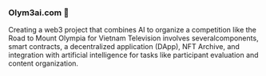 ### Olym3ai.com 👋

Creating a web3 project that combines AI to ​organize a competition like the Road to Mount ​Olympia for Vietnam Television involves several ​components, smart contracts, a decentralized ​application (DApp), NFT Archive, and integration ​with artificial intelligence for tasks like participant ​evaluation and content organization.

